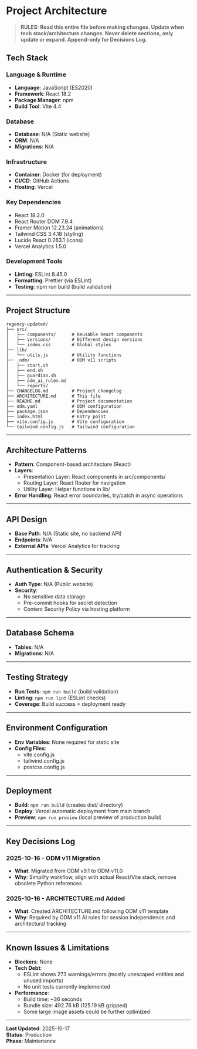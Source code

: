 # Project Architecture

> **RULES: Read this entire file before making changes. Update when tech stack/architecture changes. Never delete sections, only update or expand. Append-only for Decisions Log.**

## Tech Stack

### Language & Runtime
- **Language**: JavaScript (ES2020)
- **Framework**: React 18.2
- **Package Manager**: npm
- **Build Tool**: Vite 4.4

### Database
- **Database**: N/A (Static website)
- **ORM**: N/A
- **Migrations**: N/A

### Infrastructure
- **Container**: Docker (for deployment)
- **CI/CD**: GitHub Actions
- **Hosting**: Vercel

### Key Dependencies
- React 18.2.0
- React Router DOM 7.9.4
- Framer Motion 12.23.24 (animations)
- Tailwind CSS 3.4.18 (styling)
- Lucide React 0.263.1 (icons)
- Vercel Analytics 1.5.0

### Development Tools
- **Linting**: ESLint 8.45.0
- **Formatting**: Prettier (via ESLint)
- **Testing**: npm run build (build validation)

---

## Project Structure

```
regency-updated/
├── src/
│   ├── components/      # Reusable React components
│   ├── versions/        # Different design versions
│   └── index.css        # Global styles
├── lib/
│   └── utils.js         # Utility functions
├── .odm/                # ODM v11 scripts
│   ├── start.sh
│   ├── end.sh
│   ├── guardian.sh
│   ├── odm_ai_rules.md
│   └── reports/
├── CHANGELOG.md         # Project changelog
├── ARCHITECTURE.md      # This file
├── README.md            # Project documentation
├── odm.yaml             # ODM configuration
├── package.json         # Dependencies
├── index.html           # Entry point
├── vite.config.js       # Vite configuration
└── tailwind.config.js   # Tailwind configuration
```

---

## Architecture Patterns

- **Pattern**: Component-based architecture (React)
- **Layers**: 
  - Presentation Layer: React components in src/components/
  - Routing Layer: React Router for navigation
  - Utility Layer: Helper functions in lib/
- **Error Handling**: React error boundaries, try/catch in async operations

---

## API Design

- **Base Path**: N/A (Static site, no backend API)
- **Endpoints**: N/A
- **External APIs**: Vercel Analytics for tracking

---

## Authentication & Security

- **Auth Type**: N/A (Public website)
- **Security**: 
  - No sensitive data storage
  - Pre-commit hooks for secret detection
  - Content Security Policy via hosting platform

---

## Database Schema

- **Tables**: N/A
- **Migrations**: N/A

---

## Testing Strategy

- **Run Tests**: `npm run build` (build validation)
- **Linting**: `npm run lint` (ESLint checks)
- **Coverage**: Build success = deployment ready

---

## Environment Configuration

- **Env Variables**: None required for static site
- **Config Files**: 
  - vite.config.js
  - tailwind.config.js
  - postcss.config.js

---

## Deployment

- **Build**: `npm run build` (creates dist/ directory)
- **Deploy**: Vercel automatic deployment from main branch
- **Preview**: `npm run preview` (local preview of production build)

---

## Key Decisions Log

### 2025-10-16 - ODM v11 Migration
- **What**: Migrated from ODM v9.1 to ODM v11.0
- **Why**: Simplify workflow, align with actual React/Vite stack, remove obsolete Python references

### 2025-10-16 - ARCHITECTURE.md Added
- **What**: Created ARCHITECTURE.md following ODM v11 template
- **Why**: Required by ODM v11 AI rules for session independence and architectural tracking

---

## Known Issues & Limitations

- **Blockers**: None
- **Tech Debt**: 
  - ESLint shows 273 warnings/errors (mostly unescaped entities and unused imports)
  - No unit tests currently implemented
- **Performance**: 
  - Build time: ~36 seconds
  - Bundle size: 492.76 kB (125.19 kB gzipped)
  - Some large image assets could be further optimized

---

**Last Updated**: 2025-10-17  
**Status**: Production  
**Phase**: Maintenance

